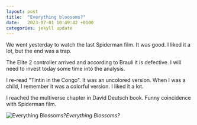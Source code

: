 ```yaml
---
layout: post
title:  "Everything bloosoms?"
date:   2023-07-01 10:49:42 +0100
categories: jekyll update
---
```


We went yesterday to watch the last Spiderman film. It was good. I liked it a lot, but the end was a trap.  

The Elite 2 controller arrived and according to Brauli it is defective. I will need to invest today some time into the analysis.  

I re-read "Tintin in the Congo". It was an uncolored version. When I was a child, I remember it was a colorful version. I liked it a lot.  

I reached the multiverse chapter in David Deutsch book. Funny coincidence with Spiderman film.  




![Everything Blossoms?](https://lh3.googleusercontent.com/pw/AIL4fc_eJINU72tQfEu5xHyiOoAP8HzyG614q5kLzvZW7YVyUgOVD2szXxUcABR5PlbyrAAzYgm-3sTK8TCkEByIgakQgd-_rktsH3oygSnyserH6g2QDrM=w2400)*Everything Blossoms?*&nbsp;



[jekyll-docs]: https://jekyllrb.com/docs/home
[jekyll-gh]:   https://github.com/jekyll/jekyll
[jekyll-talk]: https://talk.jekyllrb.com/


